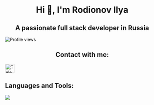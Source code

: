 <!-- Center align text using HTML -->
<h1 align="center">
  Hi 👋, I'm Rodionov Ilya
</h1>
<h2 align="center">A passionate full stack developer in Russia</h2>

<img src="https://komarev.com/ghpvc/?username=BCyclik&color=blue" alt="Profile views" />
<!-- Contact section -->
<h2 align="center">Contact with me:</h2>
<p>
  <a href="https://t.me/BCyclik">
    <img src="https://upload.wikimedia.org/wikipedia/commons/8/8b/Telegram_icon.svg" alt="Telegram" width="30" height="30" />
  </a>
</p>

<!-- Languages and Tools section -->
<h2 align="left">Languages and Tools:</h2>
<p>
  <p align="left">
  <a href="https://skillicons.dev">
    <img src="https://skillicons.dev/icons?i=cs,unity,cpp,unreal,vscode,py,ps,blender,html,docker" />
  </a>
</p>
